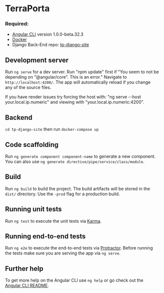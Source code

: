 # TerraPorta

### Required:

- [Angular CLI](https://github.com/angular/angular-cli) version 1.0.0-beta.32.3
- [Docker](https://www.docker.com/)
- Django Back-End repo: [tp-django-site](https://github.com/GeometricEnergyCorporation/tp-django-site)

## Development server

Run `ng serve` for a dev server. Run "npm update" first if "You seem to not be depending on "@angular/core". This is an error." Navigate to `http://localhost:4200/`. The app will automatically reload if you change any of the source files.

If you have render issues try forcing the host with: "ng serve --host your.local.ip.numeric" and viewing with "your.local.ip.numeric:4200".

## Backend

`cd tp-django-site` then run `docker-compose up`

## Code scaffolding

Run `ng generate component component-name` to generate a new component. You can also use `ng generate directive/pipe/service/class/module`.

## Build

Run `ng build` to build the project. The build artifacts will be stored in the `dist/` directory. Use the `-prod` flag for a production build.

## Running unit tests

Run `ng test` to execute the unit tests via [Karma](https://karma-runner.github.io).

## Running end-to-end tests

Run `ng e2e` to execute the end-to-end tests via [Protractor](http://www.protractortest.org/).
Before running the tests make sure you are serving the app via `ng serve`.

## Further help

To get more help on the Angular CLI use `ng help` or go check out the [Angular CLI README](https://github.com/angular/angular-cli/blob/master/README.md).
